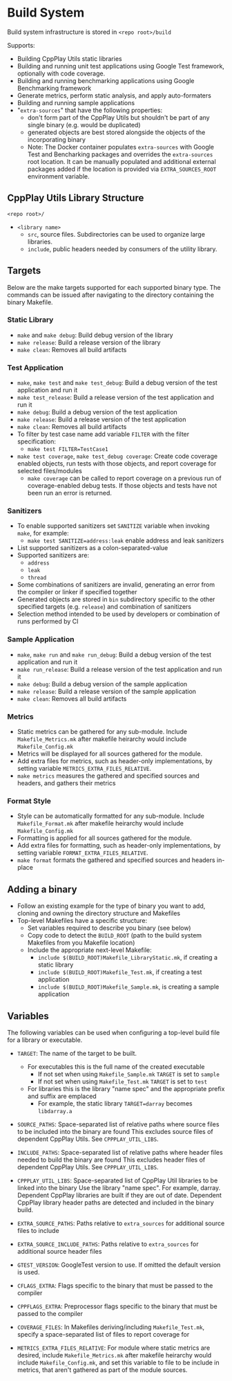 # Build System
Build system infrastructure is stored in `<repo root>/build`

Supports:
- Building CppPlay Utils static libraries
- Building and running unit test applications using Google Test framework, optionally with code coverage.
- Building and running benchmarking applications using Google Benchmarking framework
- Generate metrics, perform static analysis, and apply auto-formaters
- Building and running sample applications
- "`extra-sources`" that have the following properties:
    - don't form part of the CppPlay Utils but shouldn't be part of any single binary (e.g. would be duplicated)
    - generated objects are best stored alongside the objects of the incorporating binary
    - Note: The Docker container populates `extra-sources` with Google Test and Bencharking packages
    and overrides the `extra-sources` root location. It can be manually populated and additional external
    packages added if the location is provided via `EXTRA_SOURCES_ROOT` environment variable.

## CppPlay Utils Library Structure
`<repo root>/`
- `<library name>`
  - `src`, source files. Subdirectories can be used to organize large libraries.
  - `include`, public headers needed by consumers of the utility library.

## Targets  
Below are the make targets supported for each supported binary type. The commands can be issued after navigating 
to the directory containing the binary Makefile. 

### Static Library  
- `make` and `make debug`: Build debug version of the library
- `make release`: Build a release version of the library
- `make clean`: Removes all build artifacts

### Test Application  
- `make`, `make test` and `make test_debug`: Build a debug version of the test application and run it
- `make test_release`: Build a release version of the test application and run it
- `make debug`: Build a debug version of the test application
- `make release`: Build a release version of the test application
- `make clean`: Removes all build artifacts
- To filter by test case name add variable `FILTER` with the filter specification:
  - `make test FILTER=TestCase1`
- `make test coverage`, `make test_debug coverage`: Create code coverage enabled objects, run tests with those 
objects, and report coverage for selected files/modules
  - `make coverage` can be called to report coverage on a previous run of coverage-enabled debug tests. If 
  those objects and tests have not been run an error is returned.

### Sanitizers
- To enable supported sanitizers set `SANITIZE` variable when invoking `make`, for example:
    - `make test SANITIZE=address:leak` enable address and leak sanitizers
- List supported sanitizers as a colon-separated-value
- Supported sanitizers are:
    - `address`
    - `leak`
    - `thread`
- Some combinations of sanitizers are invalid, generating an error from the compiler or linker if specified 
together
- Generated objects are stored in `bin` subdirectory specific to the other specified targets (e.g. `release`) 
and combination of sanitizers
- Selection method intended to be used by developers or combination of runs performed by CI

### Sample Application  
- `make`, `make run` and `make run_debug`: Build a debug version of the test application and run it
- `make run_release`: Build a release version of the test application and run it
- `make debug`: Build a debug version of the sample application
- `make release`: Build a release version of the sample application
- `make clean`: Removes all build artifacts

### Metrics  
- Static metrics can be gathered for any sub-module. Include `Makefile_Metrics.mk` after makefile heirarchy 
would include `Makefile_Config.mk`
- Metrics will be displayed for all sources gathered for the module.
- Add extra files for metrics, such as header-only implementations, by setting variable `METRICS_EXTRA_FILES_RELATIVE`.
- `make metrics` measures the gathered and specified sources and headers, and gathers their metrics 

### Format Style  
- Style can be automatically formatted for any sub-module. Include `Makefile_Format.mk` after makefile heirarchy 
would include `Makefile_Config.mk`
- Formatting is applied for all sources gathered for the module.
- Add extra files for formatting, such as header-only implementations, by setting variable `FORMAT_EXTRA_FILES_RELATIVE`.
- `make format` formats the gathered and specified sources and headers in-place 

## Adding a binary  
- Follow an existing example for the type of binary you want to add, cloning and owning the directory structure 
and Makefiles
- Top-level Makefiles have a specific structure:
  - Set variables required to describe you binary (see below)
  - Copy code to detect the `BUILD_ROOT` (path to the build system Makefiles from you Makefile location)
  - Include the appropriate next-level Makefile:
    - `include $(BUILD_ROOT)Makefile_LibraryStatic.mk`, if creating a static library
    - `include $(BUILD_ROOT)Makefile_Test.mk`, if creating a test application
    - `include $(BUILD_ROOT)Makefile_Sample.mk`, is creating a sample application

## Variables  
The following variables can be used when configuring a top-level build file for a library or executable.

* `TARGET`: The name of the target to be built.
  * For executables this is the full name of the created executable
    * If not set when using `Makefile_Sample.mk` `TARGET` is set to `sample`
    * If not set when using `Makefile_Test.mk` `TARGET` is set to `test`
  * For libraries this is the library "name spec" and the appropriate prefix and suffix are emplaced
    * For example, the static library `TARGET=darray` becomes `libdarray.a`

* `SOURCE_PATHS`: Space-separated list of relative paths where source files to be included into the binary are found
  This excludes source files of dependent CppPlay Utils. See `CPPPLAY_UTIL_LIBS`.

* `INCLUDE_PATHS`: Space-separated list of relative paths where header files needed to build the binary are found
  This excludes header files of dependent CppPlay Utils. See `CPPPLAY_UTIL_LIBS`.

* `CPPPLAY_UTIL_LIBS`: Space-separated list of CppPlay Util libraries to be linked into the binary
  Use the library "name spec". For example, darray.
  Dependent CppPlay libraries are built if they are out of date.
  Dependent CppPlay library header paths are detected and included in the binary build.

* `EXTRA_SOURCE_PATHS`: Paths relative to `extra_sources` for additional source files to include

* `EXTRA_SOURCE_INCLUDE_PATHS`: Paths relative to `extra_sources` for additional source header files

* `GTEST_VERSION`: GoogleTest version to use. If omitted the default version is used.

* `CFLAGS_EXTRA`: Flags specific to the binary that must be passed to the compiler

* `CPPFLAGS_EXTRA`: Preprocessor flags specific to the binary that must be passed to the compiler

* `COVERAGE_FILES`: In Makefiles deriving/including `Makefile_Test.mk`, specify a space-separated list of files to 
report coverage for

* `METRICS_EXTRA_FILES_RELATIVE`: For module where static metrics are desired, include `Makefile_Metrics.mk` 
after makefile heirarchy would include `Makefile_Config.mk`, and set this variable to file to be include in metrics, 
that aren't gathered as part of the module sources.

